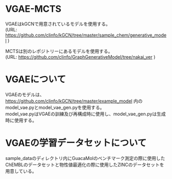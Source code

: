 # VGAE-MCTS
VGAEはkGCNで用意されているモデルを使用する。  
(URL: https://github.com/clinfo/kGCN/tree/master/sample_chem/generative_model )  

MCTSは別のレポジトリーにあるモデルを使用する。   
(URL: https://github.com/clinfo/GraphGenerativeModel/tree/nakai_ver )  

# VGAEについて
VGAEのモデルは、https://github.com/clinfo/kGCN/tree/master/example_model 内のmodel_vae.pyとmodel_vae_gen.pyを使用する。  
model_vae.pyはVGAEの訓練及び再構成時に使用し、model_vae_gen.pyは生成時に使用する。  

# VGAEの学習データセットについて
sample_dataのディレクトリ内にGuacaMolのベンチマーク測定の際に使用したChEMBLのデータセットと物性値最適化の際に使用したZINCのデータセットを用意している。
